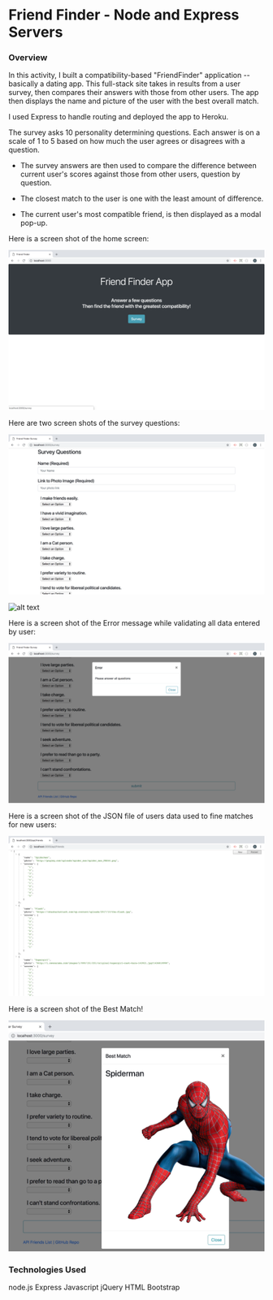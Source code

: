 # Friend Finder - Node and Express Servers

### Overview

In this activity, I built a compatibility-based "FriendFinder" application -- basically a dating app. This full-stack site takes in results from a user survey, then compares their answers with those from other users. The app then displays the name and picture of the user with the best overall match. 

I used Express to handle routing and deployed the app to Heroku.


The survey asks 10 personality determining questions. Each answer is on a scale of 1 to 5 based on how much the user agrees or disagrees with a question.

   * The survey answers are then used to compare the difference between current user's scores against those from other users, question by question. 
   
   * The closest match to the user is one with the least amount of difference.

   * The current user's most compatible friend, is then displayed as a modal pop-up.

Here is a screen shot of the home screen:

![alt text](app/public/images/homescreen.png "Survey questions") 

Here are two screen shots of the survey questions:

![alt text](app/public/images/survey.png "Survey questions") 

![alt text](app/public/images/survey1.png "Survey questions") 


Here is a screen shot of the Error message while validating all data entered by user:

![alt text](app/public/images/Errormsg.png "Error Messgae") 

Here is a screen shot of the JSON file of users data used to fine matches for new users:

![alt text](app/public/images/JSONdatafile.png "Data in JSON") 

Here is a screen shot of the Best Match!

![alt text](app/public/images/BestMatch.jpg "Data in JSON") 



### Technologies Used
  node.js
  Express
  Javascript
  jQuery
  HTML
  Bootstrap
